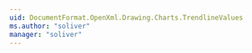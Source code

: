 ```yaml
---
uid: DocumentFormat.OpenXml.Drawing.Charts.TrendlineValues
ms.author: "soliver"
manager: "soliver"
---
```

